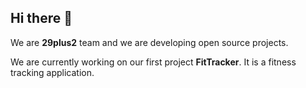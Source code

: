 ## Hi there 👋

We are **29plus2** team and we are developing open source projects.

We are currently working on our first project **FitTracker**. It is a fitness tracking application.
